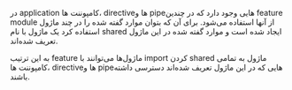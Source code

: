 <div class="dp-doc-container"">

<div class="dp-doc-tags">

<div class="mobile-version"></div>
<div class="desktop-version"></div>

</div>

<div class="dp-doc-body">

در application کامپوننت ها، directiveها و pipeهایی وجود دارد که در چندین feature module از آنها استفاده می‌شود. برای آن که بتوان موارد گفته شده را در چند ماژول استفاده کرد یک ماژول با نام shared ایجاد شده است و موارد گفته شده در این ماژول تعریف شده‌اند.
 
 به این ترتیب feature ماژول‌ها می‌توانند با import کردن shared ماژول به تمامی کامپوننت ها، directiveها و pipeهایی که در این ماژول تعریف شده‌اند دسترسی داشته باشند.

</div>

</div> 


